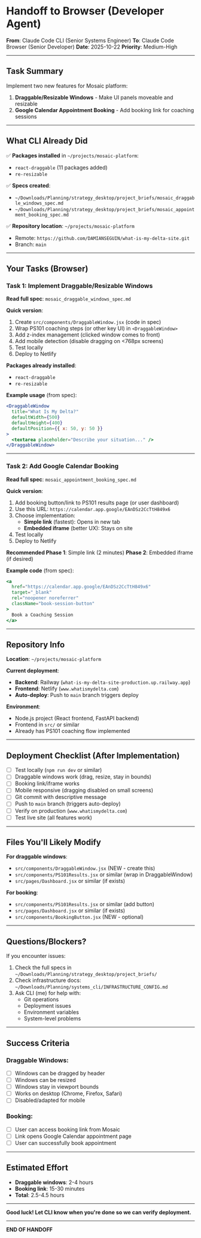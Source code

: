 # Handoff to Browser (Developer Agent)
**From**: Claude Code CLI (Senior Systems Engineer)
**To**: Claude Code Browser (Senior Developer)
**Date**: 2025-10-22
**Priority**: Medium-High

---

## Task Summary

Implement two new features for Mosaic platform:

1. **Draggable/Resizable Windows** - Make UI panels moveable and resizable
2. **Google Calendar Appointment Booking** - Add booking link for coaching sessions

---

## What CLI Already Did

✅ **Packages installed** in `~/projects/mosaic-platform`:
- `react-draggable` (11 packages added)
- `re-resizable`

✅ **Specs created**:
- `~/Downloads/Planning/strategy_desktop/project_briefs/mosaic_draggable_windows_spec.md`
- `~/Downloads/Planning/strategy_desktop/project_briefs/mosaic_appointment_booking_spec.md`

✅ **Repository location**: `~/projects/mosaic-platform`
- Remote: `https://github.com/DAMIANSEGUIN/what-is-my-delta-site.git`
- Branch: `main`

---

## Your Tasks (Browser)

### Task 1: Implement Draggable/Resizable Windows

**Read full spec**: `mosaic_draggable_windows_spec.md`

**Quick version**:
1. Create `src/components/DraggableWindow.jsx` (code in spec)
2. Wrap PS101 coaching steps (or other key UI) in `<DraggableWindow>`
3. Add z-index management (clicked window comes to front)
4. Add mobile detection (disable dragging on <768px screens)
5. Test locally
6. Deploy to Netlify

**Packages already installed**:
- `react-draggable`
- `re-resizable`

**Example usage** (from spec):
```jsx
<DraggableWindow
  title="What Is My Delta?"
  defaultWidth={500}
  defaultHeight={400}
  defaultPosition={{ x: 50, y: 50 }}
>
  <textarea placeholder="Describe your situation..." />
</DraggableWindow>
```

---

### Task 2: Add Google Calendar Booking

**Read full spec**: `mosaic_appointment_booking_spec.md`

**Quick version**:
1. Add booking button/link to PS101 results page (or user dashboard)
2. Use this URL: `https://calendar.app.google/EAnDSz2CcTtH849x6`
3. Choose implementation:
   - **Simple link** (fastest): Opens in new tab
   - **Embedded iframe** (better UX): Stays on site
4. Test locally
5. Deploy to Netlify

**Recommended Phase 1**: Simple link (2 minutes)
**Phase 2**: Embedded iframe (if desired)

**Example code** (from spec):
```jsx
<a
  href="https://calendar.app.google/EAnDSz2CcTtH849x6"
  target="_blank"
  rel="noopener noreferrer"
  className="book-session-button"
>
  Book a Coaching Session
</a>
```

---

## Repository Info

**Location**: `~/projects/mosaic-platform`

**Current deployment**:
- **Backend**: Railway (`what-is-my-delta-site-production.up.railway.app`)
- **Frontend**: Netlify (`www.whatismydelta.com`)
- **Auto-deploy**: Push to `main` branch triggers deploy

**Environment**:
- Node.js project (React frontend, FastAPI backend)
- Frontend in `src/` or similar
- Already has PS101 coaching flow implemented

---

## Deployment Checklist (After Implementation)

- [ ] Test locally (`npm run dev` or similar)
- [ ] Draggable windows work (drag, resize, stay in bounds)
- [ ] Booking link/iframe works
- [ ] Mobile responsive (dragging disabled on small screens)
- [ ] Git commit with descriptive message
- [ ] Push to `main` branch (triggers auto-deploy)
- [ ] Verify on production (`www.whatismydelta.com`)
- [ ] Test live site (all features work)

---

## Files You'll Likely Modify

**For draggable windows**:
- `src/components/DraggableWindow.jsx` (NEW - create this)
- `src/components/PS101Results.jsx` or similar (wrap in DraggableWindow)
- `src/pages/Dashboard.jsx` or similar (if exists)

**For booking**:
- `src/components/PS101Results.jsx` or similar (add button)
- `src/pages/Dashboard.jsx` or similar (if exists)
- `src/components/BookingButton.jsx` (NEW - optional)

---

## Questions/Blockers?

If you encounter issues:
1. Check the full specs in `~/Downloads/Planning/strategy_desktop/project_briefs/`
2. Check infrastructure docs: `~/Downloads/Planning/systems_cli/INFRASTRUCTURE_CONFIG.md`
3. Ask CLI (me) for help with:
   - Git operations
   - Deployment issues
   - Environment variables
   - System-level problems

---

## Success Criteria

### Draggable Windows:
- [ ] Windows can be dragged by header
- [ ] Windows can be resized
- [ ] Windows stay in viewport bounds
- [ ] Works on desktop (Chrome, Firefox, Safari)
- [ ] Disabled/adapted for mobile

### Booking:
- [ ] User can access booking link from Mosaic
- [ ] Link opens Google Calendar appointment page
- [ ] User can successfully book appointment

---

## Estimated Effort

- **Draggable windows**: 2-4 hours
- **Booking link**: 15-30 minutes
- **Total**: 2.5-4.5 hours

---

**Good luck! Let CLI know when you're done so we can verify deployment.**

---

**END OF HANDOFF**
